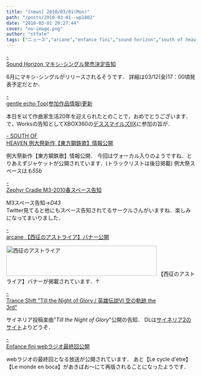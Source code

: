 ```yaml
---
title: "[news] 2010/03/01(Mon)"
path: "/posts/2010-03-01--wp1802"
date: "2010-03-01 20:27:44"
cover: "no-image.png"
author: "stfate"
tags: ["ニュース","arcane","enfance fini","sound horizon","south of heaven","trance shift","zephyr cradle","伊藤賢治"]
---
```


<style type="text/css">
<!--
p {white-space: pre-wrap};
-->
</style>

<a class="topics" href="http://www.soundhorizon.com/information/index.html" target="_blank">- Sound Horizon マキシ･シングル発売決定告知</a>
<div class="news">6月にマキシ･シングルがリリースされるそうです．
詳細は03/12(金)17：00頃発表予定だとか．</div>

<a class="topics" href="http://www.gentleecho.net/" target="_blank">- gentle echo Top(参加作品情報)更新</a>
<div class="news">本日を以て作曲家生活20年を迎えられたとのことで，おめでとうございます．
で，Worksの告知としてXBOX360の<a href="http://www.cave.co.jp/gameonline/Xbox360/deathsmiles2x/index.html" target="_blank">デススマイルズⅡX</a>に参加の旨が．</div>

<a class="topics" href="http://s-o-h.jp/" target="_blank">- SOUTH OF HEAVEN 例大祭新作【東方鋼鉄歌】情報公開</a>
<div class="news">例大祭新作【東方鋼鉄歌】情報公開．
今回はヴォーカル入りのようですね．とりあえずジャケットが公開されています．(トラックリストは後日掲載)
例大祭スペースは<em>も55b</em></div>

<a class="topics" href="http://www.zephyr-cradle.info/diary/?date=20100301#p04" target="_blank">- Zephyr Cradle M3-2010春スペース告知</a>
<div class="news">M3スペース告知-><em>D43</em>
<div id="talk">Twitter見てると他にもスペース告知されてるサークルさんがいますね．楽しみになってまいりました．</div></div>

<a class="topics" href="http://www.team-e.co.jp/sp/arcane/index.html" target="_blank">- arcane 【西征のアストライア】バナー公開</a>
<div class="news"><a href="http://www.team-e.co.jp/sp/arcane/" target="_blank"><img src="http://www.team-e.co.jp/sp/arcane/banner/L.jpg" width="400" height="80" border="0" alt="西征のアストライア"></a>
【西征のアストライア】バナーが掲載されています．↑</div>

<a class="topics" href="http://www.levolution.info/" target="_blank">- Trance Shift "Till the Night of Glory / 英雄伝説VI 空の軌跡 the 3rd"</a>
<div class="news">サイネリア投稿楽曲"<em>Till the Night of Glory</em>"公開の告知．
DLは<a href="http://cineraria-tfs.net/" target="_blank">サイネリア2のサイト</a>よりどうぞ．</div>

<a class="topics" href="http://enfini.yu-nagi.com/" target="_blank">- Enfance fini webラジオ最終回公開</a>
<div class="news">webラジオの最終回となる放送が公開されています．
あと【Le cycle d'etre】【Le monde en boca】があきばお～にて再版されることになったようです．</div>